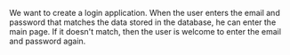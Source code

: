 We want to create a login application. When the user enters the email and password that matches the data stored in the database, he can enter the main page. If it doesn't match, then the user is welcome to enter the email and password again.
